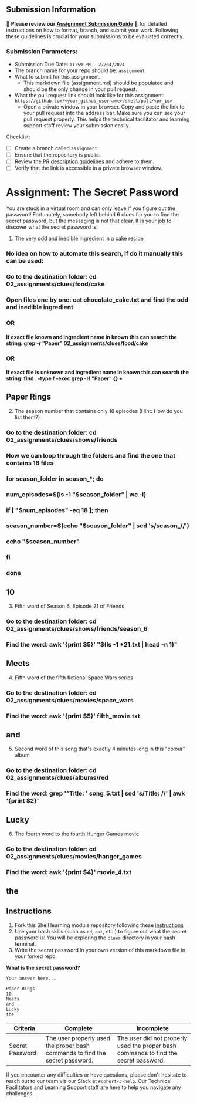 ## Submission Information

🚨 **Please review our [Assignment Submission Guide](https://github.com/UofT-DSI/onboarding/blob/main/onboarding_documents/submissions.md)** 🚨 for detailed instructions on how to format, branch, and submit your work. Following these guidelines is crucial for your submissions to be evaluated correctly.

### Submission Parameters:
* Submission Due Date: `11:59 PM - 27/04/2024`
* The branch name for your repo should be: `assignment`
* What to submit for this assignment:
    * This markdown file (assignment.md) should be populated and should be the only change in your pull request.
* What the pull request link should look like for this assignment: `https://github.com/<your_github_username>/shell/pull/<pr_id>`
    * Open a private window in your browser. Copy and paste the link to your pull request into the address bar. Make sure you can see your pull request properly. This helps the technical facilitator and learning support staff review your submission easily.

Checklist:
- [ ] Create a branch called `assignment`.
- [ ] Ensure that the repository is public.
- [ ] Review [the PR description guidelines](https://github.com/UofT-DSI/onboarding/blob/main/onboarding_documents/submissions.md#guidelines-for-pull-request-descriptions) and adhere to them.
- [ ] Verify that the link is accessible in a private browser window.

# Assignment: The Secret Password

You are stuck in a virtual room and can only leave if you figure out the password! Fortunately, somebody left behind 6 clues for you to find the secret password, but the messaging is not that clear. It is your job to discover what the secret password is!

1. The very odd and inedible ingredient in a cake recipe

### No idea on how to automate this search, if do it manually this can be used:
### Go to the destination folder:    cd 02_assignments/clues/food/cake
### Open files one by one:   cat chocolate_cake.txt and find the odd and inedible ingredient
### OR
#### If exact file known and ingredient name in known this can search the string:      grep -r "Paper" 02_assignments/clues/food/cake
### OR
#### If exact file is unknown and ingredient name in known this can search the string: find . -type f -exec grep -H "Paper" {} +

## Paper Rings

2. The season number that contains only 18 episodes (Hint: How do you list them?)

### Go to the destination folder:    cd 02_assignments/clues/shows/friends
### Now we can loop through the folders and find the one that contains 18 files
### for season_folder in season_*; do
###    num_episodes=$(ls -1 "$season_folder" | wc -l)
###    if [ "$num_episodes" -eq 18 ]; then
###        season_number=$(echo "$season_folder" | sed 's/season_//')
###        echo "$season_number"
###    fi
### done


## 10

3. Fifth word of Season 6, Episode 21 of Friends

### Go to the destination folder:       cd 02_assignments/clues/shows/friends/season_6
### Find the word:                      awk '{print $5}' "$(ls -1 *21.txt | head -n 1)"

## Meets

4. Fifth word of the fifth fictional Space Wars series

### Go to the destination folder:       cd 02_assignments/clues/movies/space_wars
### Find the word:                      awk '{print $5}' fifth_movie.txt

## and

5. Second word of this song that's exactly 4 minutes long in this "colour" album

### Go to the destination folder:       cd 02_assignments/clues/albums/red
### Find the word:                      grep '^Title: ' song_5.txt | sed 's/Title: //' | awk '{print $2}'

## Lucky

6. The fourth word to the fourth Hunger Games movie

### Go to the destination folder:       cd 02_assignments/clues/movies/hanger_games
### Find the word:                      awk '{print $4}' movie_4.txt

## the

## Instructions
1. Fork this Shell learning module repository following these [instructions](https://github.com/UofT-DSI/onboarding/blob/main/onboarding_documents/submissions.md#setting-up)
2. Use your bash skills (such as `cd`, `cat`, etc.) to figure out what the secret password is! You will be exploring the `clues` directory in your bash terminal.
3. Write the secret password in your own version of this markdown file in your forked repo.

**What is the secret password?**
```
Your answer here...

Paper Rings
10
Meets
and
Lucky
the
```

|Criteria|Complete|Incomplete|
|---|---|---|
|Secret Password|The user properly used the proper bash commands to find the secret password.|The user did not properly used the proper bash commands to find the secret password.|



If you encounter any difficulties or have questions, please don't hesitate to reach out to our team via our Slack at `#cohort-3-help`. Our Technical Facilitators and Learning Support staff are here to help you navigate any challenges.
